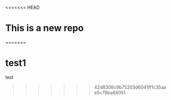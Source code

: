 <<<<<<< HEAD
# This is a new repo
=======
# test1
test
>>>>>>> 42d8308c9b75203d6041ff1c35aae5c79ba88051
